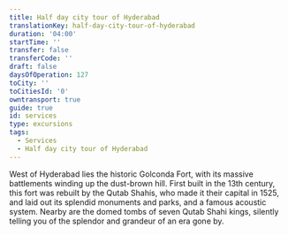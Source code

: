 ```yaml
---
title: Half day city tour of Hyderabad
translationKey: half-day-city-tour-of-hyderabad
duration: '04:00'
startTime: ''
transfer: false
transferCode: ''
draft: false
daysOfOperation: 127
toCity: ''
toCitiesId: '0'
owntransport: true
guide: true
id: services
type: excursions
tags:
  - Services
  - Half day city tour of Hyderabad
---
```

West of Hyderabad lies the historic Golconda Fort, with its massive battlements winding up the dust-brown hill. First built in the 13th century, this fort was rebuilt by the Qutab Shahis, who made it their capital in 1525, and laid out its splendid monuments and parks, and a famous acoustic system. Nearby are the domed tombs of seven Qutab Shahi kings, silently telling you of the splendor and grandeur of an era gone by.
